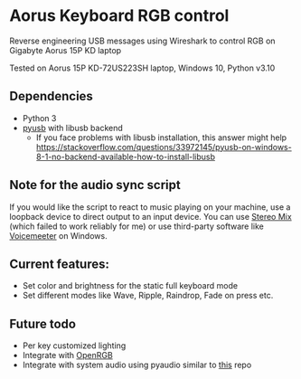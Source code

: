 # Aorus Keyboard RGB control
Reverse engineering USB messages using Wireshark to control RGB on Gigabyte Aorus 15P KD laptop

Tested on Aorus 15P KD-72US223SH laptop, Windows 10, Python v3.10

## Dependencies
* Python 3
* [pyusb](https://github.com/pyusb/pyusb) with libusb backend
  * If you face problems with libusb installation, this answer might help https://stackoverflow.com/questions/33972145/pyusb-on-windows-8-1-no-backend-available-how-to-install-libusb

## Note for the audio sync script
If you would like the script to react to music playing on your machine, use a loopback device to direct output to an input device. You can use [Stereo Mix](https://superuser.com/questions/753061/what-is-stereo-mix-supposed-to-be-used-for-in-windows) (which failed to work reliably for me) or use third-party software like [Voicemeeter](https://vb-audio.com/Voicemeeter/index.htm) on Windows.

## Current features:
* Set color and brightness for the static full keyboard mode
* Set different modes like Wave, Ripple, Raindrop, Fade on press etc.

## Future todo
* Per key customized lighting
* Integrate with [OpenRGB](https://gitlab.com/CalcProgrammer1/OpenRGB)
* Integrate with system audio using pyaudio similar to [this](https://github.com/CosmicSubspace/MSI-Keyboard-Lights) repo

